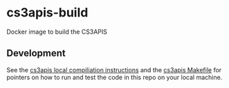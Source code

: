 # cs3apis-build
Docker image to build the CS3APIS

## Development
See the [cs3apis local compiliation instructions](https://github.com/cs3org/cs3apis#local-compilation) and the
[cs3apis Makefile](https://github.com/cs3org/cs3apis/blob/main/Makefile)
for pointers on how to run and test the code in this repo on your local machine.
